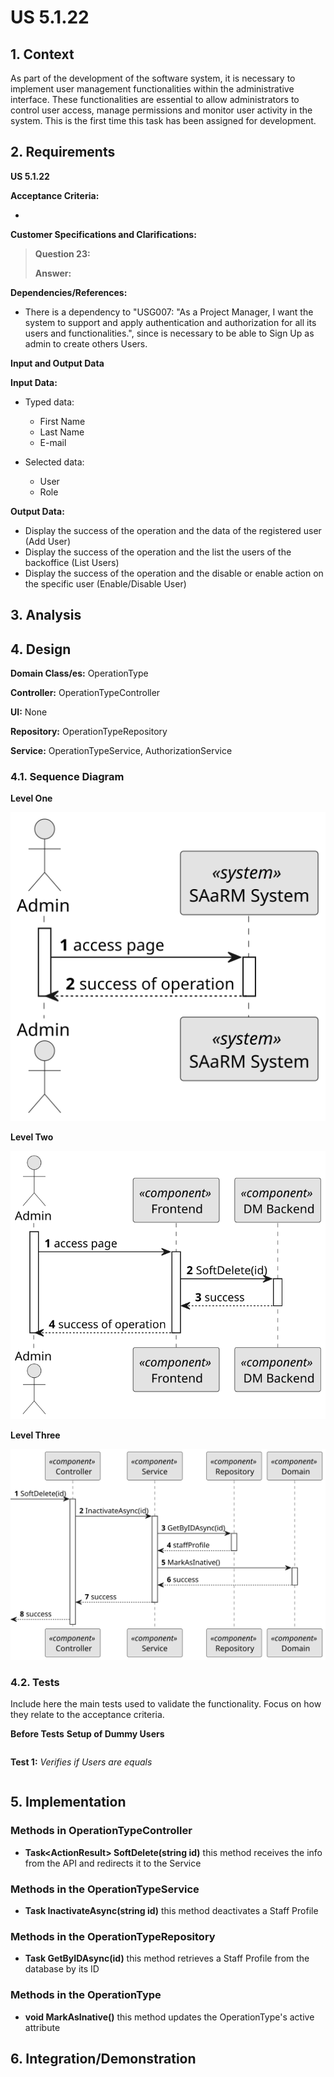 # US 5.1.22


## 1. Context

As part of the development of the software system, it is necessary to implement user management functionalities within the administrative interface. These functionalities are essential to allow administrators to control user access, manage permissions and monitor user activity in the system. This is the first time this task has been assigned for development.

## 2. Requirements

**US 5.1.22** 

**Acceptance Criteria:** 

- 

**Customer Specifications and Clarifications:**

> **Question 23:**
>
> **Answer:** 


**Dependencies/References:**

* There is a dependency to "USG007:  "As a Project Manager, I want the system to support and apply authentication and authorization for all its users and functionalities.", since is necessary to be able to Sign Up as admin to create others Users.

**Input and Output Data**

**Input Data:**

* Typed data:
    * First Name
    * Last Name
    * E-mail


* Selected data:
    * User 
    * Role


**Output Data:**
* Display the success of the operation and the data of the registered user (Add User)
* Display the success of the operation and the list the users of the backoffice (List Users)
* Display the success of the operation and the disable or enable action on the specific user (Enable/Disable User)

## 3. Analysis


## 4. Design


**Domain Class/es:** OperationType

**Controller:** OperationTypeController

**UI:** None

**Repository:**	OperationTypeRepository

**Service:** OperationTypeService, AuthorizationService



### 4.1. Sequence Diagram

**Level One**

![Level One](level_one.svg "Level One")

**Level Two**

![Level Two](level_two.svg "Level Two")

**Level Three**

![Level Three](level_three.svg "Level Three")

### 4.2. Tests

Include here the main tests used to validate the functionality. Focus on how they relate to the acceptance criteria.


**Before Tests** **Setup of Dummy Users**

```

```

**Test 1:** *Verifies if Users are equals*


```

```


## 5. Implementation


### Methods in OperationTypeController
* **Task<ActionResult<StaffDto>> SoftDelete(string id)**  this method receives the info from the API and redirects it to the Service

### Methods in the OperationTypeService
* **Task<StaffDto> InactivateAsync(string id)** this method deactivates a Staff Profile

### Methods in the OperationTypeRepository
* **Task<StaffProfile> GetByIDAsync(id)** this method retrieves a Staff Profile from the database by its ID

### Methods in the OperationType
* **void MarkAsInative()** this method updates the OperationType's active attribute


## 6. Integration/Demonstration



[//]: # (## 7. Observations)

[//]: # ()
[//]: # (*This section should be used to include any content that does not fit any of the previous sections.*)

[//]: # ()
[//]: # (*The team should present here, for instance, a critical perspective on the developed work including the analysis of alternative solutions or related works*)

[//]: # ()
[//]: # (*The team should include in this section statements/references regarding third party works that were used in the development this work.*)